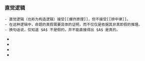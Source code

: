 ### 直觉逻辑
	- 直觉逻辑（也称为构造逻辑）接受[[爆炸原理]]，但不接受[[排中律]]。
	- 在这种逻辑中，命题的真假需要具体的证明，而不仅仅是依据其非真即假的推理。
	- 换句话说，仅知道 $A$ 不是假的，并不能直接得出 $A$ 是真的。
-
-
-
-